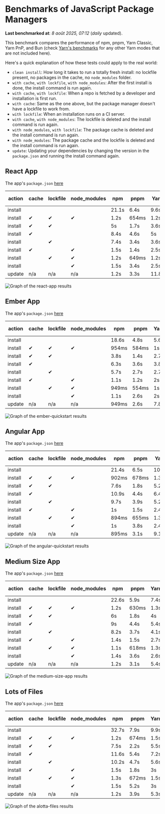 # Benchmarks of JavaScript Package Managers

**Last benchmarked at**: _8 août 2025, 07:12_ (_daily_ updated).

This benchmark compares the performance of npm, pnpm, Yarn Classic, Yarn PnP, and Bun (check [Yarn's benchmarks](https://yarnpkg.com/benchmarks) for any other Yarn modes that are not included here).

Here's a quick explanation of how these tests could apply to the real world:

- `clean install`: How long it takes to run a totally fresh install: no lockfile present, no packages in the cache, no `node_modules` folder.
- `with cache`, `with lockfile`, `with node_modules`: After the first install is done, the install command is run again.
- `with cache`, `with lockfile`: When a repo is fetched by a developer and installation is first run.
- `with cache`: Same as the one above, but the package manager doesn't have a lockfile to work from.
- `with lockfile`: When an installation runs on a CI server.
- `with cache`, `with node_modules`: The lockfile is deleted and the install command is run again.
- `with node_modules`, `with lockfile`: The package cache is deleted and the install command is run again.
- `with node_modules`: The package cache and the lockfile is deleted and the install command is run again.
- `update`: Updating your dependencies by changing the version in the `package.json` and running the install command again.

## React App

The app's `package.json` [here](./fixtures/react-app/package.json)

| action  | cache | lockfile | node_modules| npm | pnpm | Yarn | Yarn PnP | Bun |
| ---     | ---   | ---      | ---         | --- | ---  | ---  | ---      | --- |
| install |       |          |             | 21.1s | 6.4s | 9.6s | 2.6s | 1.3s |
| install | ✔     | ✔        | ✔           | 1.2s | 654ms | 1.2s | n/a | 34ms |
| install | ✔     | ✔        |             | 5s | 1.7s | 3.6s | 982ms | 435ms |
| install | ✔     |          |             | 8.4s | 4.6s | 5s | 2.2s | 413ms |
| install |       | ✔        |             | 7.4s | 3.4s | 3.6s | 973ms | 416ms |
| install | ✔     |          | ✔           | 1.5s | 1.4s | 2.5s | n/a | 32ms |
| install |       | ✔        | ✔           | 1.2s | 649ms | 1.2s | n/a | 30ms |
| install |       |          | ✔           | 1.5s | 3.4s | 2.5s | n/a | 29ms |
| update  | n/a | n/a | n/a | 1.2s | 3.3s | 11.8s | 3s | 33ms |

<img alt="Graph of the react-app results" src="results/img/react-app.svg" />

## Ember App

The app's `package.json` [here](./fixtures/ember-quickstart/package.json)

| action  | cache | lockfile | node_modules| npm | pnpm | Yarn | Yarn PnP | Bun |
| ---     | ---   | ---      | ---         | --- | ---  | ---  | ---      | --- |
| install |       |          |             | 18.6s | 4.8s | 5.6s | 2.2s | 1s |
| install | ✔     | ✔        | ✔           | 954ms | 584ms | 1s | n/a | 26ms |
| install | ✔     | ✔        |             | 3.8s | 1.4s | 2.7s | 862ms | 326ms |
| install | ✔     |          |             | 6.3s | 3.6s | 3.8s | 1.9s | 323ms |
| install |       | ✔        |             | 5.7s | 2.7s | 2.7s | 867ms | 330ms |
| install | ✔     |          | ✔           | 1.1s | 1.2s | 2s | n/a | 26ms |
| install |       | ✔        | ✔           | 949ms | 554ms | 1s | n/a | 23ms |
| install |       |          | ✔           | 1.1s | 2.6s | 2s | n/a | 23ms |
| update  | n/a | n/a | n/a | 949ms | 2.6s | 7.8s | 2.7s | 26ms |

<img alt="Graph of the ember-quickstart results" src="results/img/ember-quickstart.svg" />

## Angular App

The app's `package.json` [here](./fixtures/angular-quickstart/package.json)

| action  | cache | lockfile | node_modules| npm | pnpm | Yarn | Yarn PnP | Bun |
| ---     | ---   | ---      | ---         | --- | ---  | ---  | ---      | --- |
| install |       |          |             | 21.4s | 6.5s | 10.7s | 2.7s | 1.6s |
| install | ✔     | ✔        | ✔           | 902ms | 678ms | 1.3s | n/a | 29ms |
| install | ✔     | ✔        |             | 7.6s | 1.8s | 5.2s | 1.2s | 830ms |
| install | ✔     |          |             | 10.9s | 4.4s | 6.4s | 2.3s | 804ms |
| install |       | ✔        |             | 9.7s | 3.9s | 5.2s | 1.2s | 807ms |
| install | ✔     |          | ✔           | 1s | 1.5s | 2.4s | n/a | 27ms |
| install |       | ✔        | ✔           | 894ms | 655ms | 1.3s | n/a | 25ms |
| install |       |          | ✔           | 1s | 3.8s | 2.4s | n/a | 25ms |
| update  | n/a | n/a | n/a | 895ms | 3.1s | 9.1s | 2.5s | 32ms |

<img alt="Graph of the angular-quickstart results" src="results/img/angular-quickstart.svg" />

## Medium Size App

The app's `package.json` [here](./fixtures/medium-size-app/package.json)

| action  | cache | lockfile | node_modules| npm | pnpm | Yarn | Yarn PnP | Bun |
| ---     | ---   | ---      | ---         | --- | ---  | ---  | ---      | --- |
| install |       |          |             | 22.6s | 5.9s | 7.4s | 2.8s | 1.4s |
| install | ✔     | ✔        | ✔           | 1.2s | 630ms | 1.3s | n/a | 31ms |
| install | ✔     | ✔        |             | 6s | 1.8s | 4s | 1.1s | 470ms |
| install | ✔     |          |             | 9s | 4.4s | 5.4s | 2.4s | 458ms |
| install |       | ✔        |             | 8.2s | 3.7s | 4.1s | 1.1s | 452ms |
| install | ✔     |          | ✔           | 1.4s | 1.5s | 2.7s | n/a | 30ms |
| install |       | ✔        | ✔           | 1.1s | 618ms | 1.3s | n/a | 28ms |
| install |       |          | ✔           | 1.4s | 3.6s | 2.6s | n/a | 27ms |
| update  | n/a | n/a | n/a | 1.2s | 3.1s | 5.4s | 2.3s | 38ms |

<img alt="Graph of the medium-size-app results" src="results/img/medium-size-app.svg" />

## Lots of Files

The app's `package.json` [here](./fixtures/alotta-files/package.json)

| action  | cache | lockfile | node_modules| npm | pnpm | Yarn | Yarn PnP | Bun |
| ---     | ---   | ---      | ---         | --- | ---  | ---  | ---      | --- |
| install |       |          |             | 32.7s | 7.9s | 9.9s | 3.3s | 1.7s |
| install | ✔     | ✔        | ✔           | 1.2s | 674ms | 1.5s | n/a | 38ms |
| install | ✔     | ✔        |             | 7.5s | 2.2s | 5.5s | 1.3s | 698ms |
| install | ✔     |          |             | 11.6s | 5.4s | 7.2s | 2.8s | 697ms |
| install |       | ✔        |             | 10.2s | 4.7s | 5.6s | 1.3s | 694ms |
| install | ✔     |          | ✔           | 1.5s | 1.8s | 3s | n/a | 38ms |
| install |       | ✔        | ✔           | 1.3s | 672ms | 1.5s | n/a | 35ms |
| install |       |          | ✔           | 1.5s | 5.2s | 3s | n/a | 34ms |
| update  | n/a | n/a | n/a | 1.2s | 3.9s | 5.3s | 2.8s | 82ms |

<img alt="Graph of the alotta-files results" src="results/img/alotta-files.svg" />